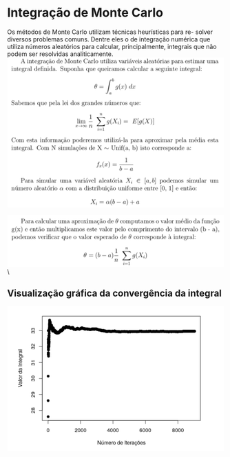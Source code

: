 # Integração de Monte Carlo
Os métodos de Monte Carlo utilizam técnicas heurı́sticas para re-
solver diversos problemas comuns. Dentre eles o de integração numérica
que utiliza números aleatórios para calcular, principalmente, integrais
que não podem ser resolvidas analiticamente.\
![screen shot](ss/ss_1.png)

![screen shot](ss/ss_2.png)\

## Visualização gráfica da convergência da integral
![screen shot](ss/ss_3.png)
